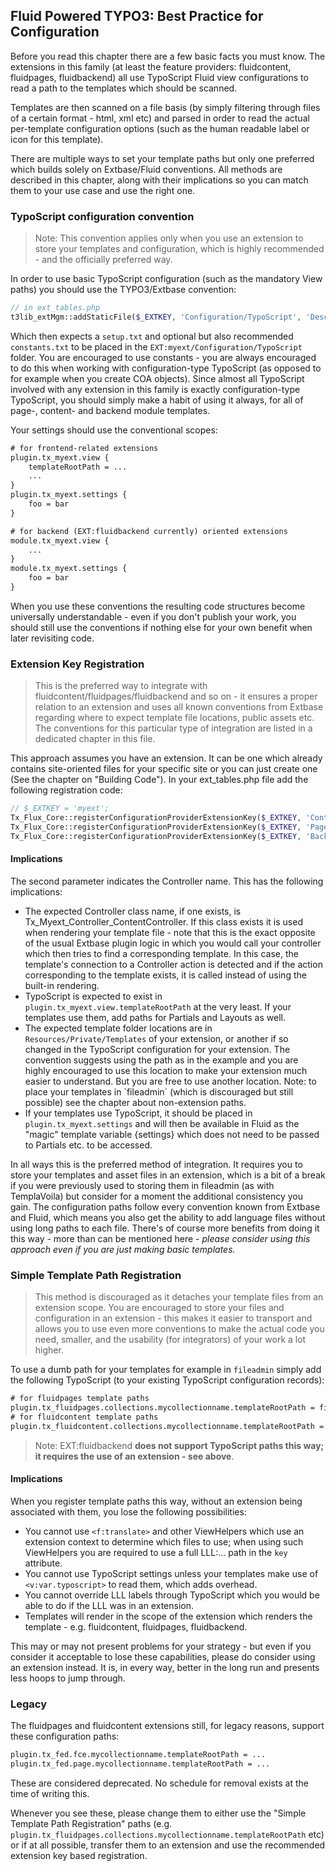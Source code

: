## Fluid Powered TYPO3: Best Practice for Configuration

Before you read this chapter there are a few basic facts you must know. The extensions in this family (at least the feature
providers: fluidcontent, fluidpages, fluidbackend) all use TypoScript Fluid view configurations to read a path to the templates
which should be scanned.

Templates are then scanned on a file basis (by simply filtering through files of a certain format - html, xml etc) and parsed in
order to read the actual per-template configuration options (such as the human readable label or icon for this template).

There are multiple ways to set your template paths but only one preferred which builds solely on Extbase/Fluid conventions. All
methods are described in this chapter, along with their implications so you can match them to your use case and use the right one.

### TypoScript configuration convention

> Note: This convention applies only when you use an extension to store your templates and configuration, which is highly
> recommended - and the officially preferred way.

In order to use basic TypoScript configuration (such as the mandatory View paths) you should use the TYPO3/Extbase convention:

```php
// in ext_tables.php
t3lib_extMgm::addStaticFile($_EXTKEY, 'Configuration/TypoScript', 'Description of configuration');
```

Which then expects a `setup.txt` and optional but also recommended `constants.txt` to be placed in the
`EXT:myext/Configuration/TypoScript` folder. You are encouraged to use constants - you are always encouraged to do this when
working with configuration-type TypoScript (as opposed to for example when you create COA objects). Since almost all TypoScript
involved with any extension in this family is exactly configuration-type TypoScript, you should simply make a habit of using it
always, for all of page-, content- and backend module templates.

Your settings should use the conventional scopes:

```txt
# for frontend-related extensions
plugin.tx_myext.view {
	templateRootPath = ...
	...
}
plugin.tx_myext.settings {
	foo = bar
}

# for backend (EXT:fluidbackend currently) oriented extensions
module.tx_myext.view {
	...
}
module.tx_myext.settings {
	foo = bar
}
```

When you use these conventions the resulting code structures become universally understandable - even if you don't publish your
work, you should still use the conventions if nothing else for your own benefit when later revisiting code.

### Extension Key Registration

> This is the preferred way to integrate with fluidcontent/fluidpages/fluidbackend and so on - it ensures a proper relation to an
> extension and uses all known conventions from Extbase regarding where to expect template file locations, public assets etc.
> The conventions for this particular type of integration are listed in a dedicated chapter in this file.

This approach assumes you have an extension. It can be one which already contains site-oriented files for your specific site or
you can just create one (See the chapter on "Building Code"). In your ext_tables.php file add the following registration code:

```php
// $_EXTKEY = 'myext';
Tx_Flux_Core::registerConfigurationProviderExtensionKey($_EXTKEY, 'Content'); // to register content templates
Tx_Flux_Core::registerConfigurationProviderExtensionKey($_EXTKEY, 'Page'); // to register page templates
Tx_Flux_Core::registerConfigurationProviderExtensionKey($_EXTKEY, 'Backend'); // to register backend module templates
```

#### Implications

The second parameter indicates the Controller name. This has the following implications:

* The expected Controller class name, if one exists, is Tx_Myext_Controller_ContentController. If this class exists it is used
  when rendering your template file - note that this is the exact opposite of the usual Extbase plugin logic in which you would
  call your controller which then tries to find a corresponding template. In this case, the template's connection to a Controller
  action is detected and if the action corresponding to the template exists, it is called instead of using the built-in rendering.
* TypoScript is expected to exist in `plugin.tx_myext.view.templateRootPath` at the very least. If your templates use them, add
  paths for Partials and Layouts as well.
* The expected template folder locations are in `Resources/Private/Templates` of your extension, or another if so changed in the
  TypoScript configuration for your extension. The convention suggests using the path as in the example and you are highly
  encouraged to use this location to make your extension much easier to understand. But you are free to use another location.
  Note: to place your templates in `fileadmin´ (which is discouraged but still possible) see the chapter about non-extension paths.
* If your templates use TypoScript, it should be placed in `plugin.tx_myext.settings` and will then be available in Fluid as
  the "magic" template variable {settings} which does not need to be passed to Partials etc. to be accessed.

In all ways this is the preferred method of integration. It requires you to store your templates and asset files in an extension,
which is a bit of a break if you were previously used to storing them in fileadmin (as with TemplaVoila) but consider for a moment
the additional consistency you gain. The configuration paths follow every convention known from Extbase and Fluid, which means
you also get the ability to add language files without using long paths to each file. There's of course more benefits from doing
it this way - more than can be mentioned here - _please consider using this approach even if you are just making basic templates._

### Simple Template Path Registration

> This method is discouraged as it detaches your template files from an extension scope. You are encouraged to store your files
> and configuration in an extension - this makes it easier to transport and allows you to use even more conventions to make the
> actual code you need, smaller, and the usability (for integrators) of your work a lot higher.

To use a dumb path for your templates for example in `fileadmin` simply add the following TypoScript (to your existing TypoScript
configuration records):

```txt
# for fluidpages template paths
plugin.tx_fluidpages.collections.mycollectionname.templateRootPath = fileadmin/templates/page/
# for fluidcontent template paths
plugin.tx_fluidcontent.collections.mycollectionname.templateRootPath = fileadmin/templates/content/
```

> Note: EXT:fluidbackend __does not support TypoScript paths this way; it requires the use of an extension - see above__.

#### Implications

When you register template paths this way, without an extension being associated with them, you lose the following possibilities:

* You cannot use `<f:translate>` and other ViewHelpers which use an extension context to determine which files to use; when using
  such ViewHelpers you are required to use a full LLL:... path in the `key` attribute.
* You cannot use TypoScript settings unless your templates make use of `<v:var.typoscript>` to read them, which adds overhead.
* You cannot override LLL labels through TypoScript which you would be able to do if the LLL was in an extension.
* Templates will render in the scope of the extension which renders the template - e.g. fluidcontent, fluidpages, fluidbackend.

This may or may not present problems for your strategy - but even if you consider it acceptable to lose these capabilities, please
do consider using an extension instead. It is, in every way, better in the long run and presents less hoops to jump through.

### Legacy

The fluidpages and fluidcontent extensions still, for legacy reasons, support these configuration paths:

```txt
plugin.tx_fed.fce.mycollectionname.templateRootPath = ...
plugin.tx_fed.page.mycollectionname.templateRootPath = ...
```

These are considered deprecated. No schedule for removal exists at the time of writing this.

Whenever you see these, please change them to either use the "Simple Template Path Registration" paths (e.g.
`plugin.tx_fluidpages.collections.mycollectionname.templateRootPath` etc) or if at all possible, transfer them to an extension and
use the recommended extension key based registration.
